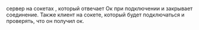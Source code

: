 сервер на сокетах , который отвечает Ок при подключении и закрывает соединение.
Также  клиент на сокете, который будет подключаться и проверять, что он получил ок. 
